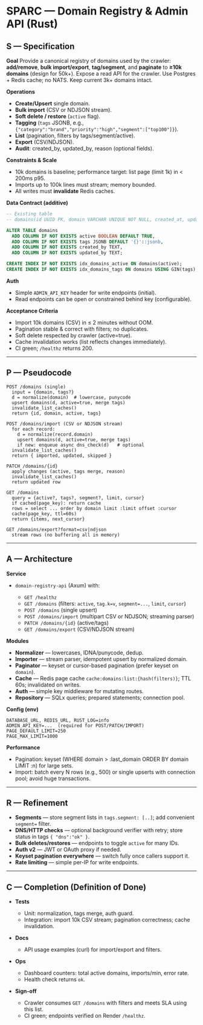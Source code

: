 # SPARC — Domain Registry & Admin API (Rust)

## S — Specification

**Goal**
Provide a canonical registry of domains used by the crawler: **add/remove**, **bulk import/export**, **tag/segment**, and **paginate** to **≥10k domains** (design for 50k+). Expose a read API for the crawler. Use Postgres + Redis cache; no NATS. Keep current 3k+ domains intact.

**Operations**

* **Create/Upsert** single domain.
* **Bulk import** (CSV or NDJSON stream).
* **Soft delete / restore** (`active` flag).
* **Tagging** (`tags` JSONB, e.g., `{"category":"brand","priority":"high","segment":["top100"]}`).
* **List** (pagination, filters by tags/segment/active).
* **Export** (CSV/NDJSON).
* **Audit**: created_by, updated_by, reason (optional fields).

**Constraints & Scale**

* 10k domains is baseline; performance target: list page (limit 1k) in < 200ms p95.
* Imports up to 100k lines must stream; memory bounded.
* All writes must **invalidate** Redis caches.

**Data Contract (additive)**

```sql
-- Existing table
-- domains(id UUID PK, domain VARCHAR UNIQUE NOT NULL, created_at, updated_at)

ALTER TABLE domains
  ADD COLUMN IF NOT EXISTS active BOOLEAN DEFAULT TRUE,
  ADD COLUMN IF NOT EXISTS tags JSONB DEFAULT '{}'::jsonb,
  ADD COLUMN IF NOT EXISTS created_by TEXT,
  ADD COLUMN IF NOT EXISTS updated_by TEXT;

CREATE INDEX IF NOT EXISTS idx_domains_active ON domains(active);
CREATE INDEX IF NOT EXISTS idx_domains_tags ON domains USING GIN(tags);
```

**Auth**

* Simple `ADMIN_API_KEY` header for write endpoints (initial).
* Read endpoints can be open or constrained behind key (configurable).

**Acceptance Criteria**

* Import 10k domains (CSV) in ≤ 2 minutes without OOM.
* Pagination stable & correct with filters; no duplicates.
* Soft delete respected by crawler (active=true).
* Cache invalidation works (list reflects changes immediately).
* CI green; `/healthz` returns 200.

---

## P — Pseudocode

```
POST /domains (single)
  input = {domain, tags?}
  d = normalize(domain)  # lowercase, punycode
  upsert domains(d, active=true, merge tags)
  invalidate_list_caches()
  return {id, domain, active, tags}

POST /domains/import (CSV or NDJSON stream)
  for each record:
    d = normalize(record.domain)
    upsert domains(d, active=true, merge tags)
    if new: enqueue async dns_check(d)   # optional
  invalidate_list_caches()
  return { imported, updated, skipped }

PATCH /domains/{id}
  apply changes (active, tags merge, reason)
  invalidate_list_caches()
  return updated row

GET /domains
  query = {active?, tags?, segment?, limit, cursor}
  if cached(page_key): return cache
  rows = select ... order by domain limit :limit offset :cursor
  cache(page_key, ttl=60s)
  return {items, next_cursor}

GET /domains/export?format=csv|ndjson
  stream rows (no buffering all in memory)
```

---

## A — Architecture

**Service**

* `domain-registry-api` (Axum) with:

  * `GET /healthz`
  * `GET /domains` (filters: `active`, `tag.k=v`, `segment=...`, `limit`, `cursor`)
  * `POST /domains` (single upsert)
  * `POST /domains/import` (multipart CSV or NDJSON; streaming parser)
  * `PATCH /domains/{id}` (active/tags)
  * `GET /domains/export` (CSV/NDJSON stream)

**Modules**

* **Normalizer** — lowercases, IDNA/punycode, dedup.
* **Importer** — stream parser, idempotent upsert by normalized domain.
* **Paginator** — keyset or cursor-based pagination (prefer keyset on `domain`).
* **Cache** — Redis page cache `cache:domains:list:{hash(filters)}`; TTL 60s; invalidated on writes.
* **Auth** — simple key middleware for mutating routes.
* **Repository** — SQLx queries; prepared statements; connection pool.

**Config (env)**

```
DATABASE_URL, REDIS_URL, RUST_LOG=info
ADMIN_API_KEY=...  (required for POST/PATCH/IMPORT)
PAGE_DEFAULT_LIMIT=250
PAGE_MAX_LIMIT=1000
```

**Performance**

* Pagination: keyset (WHERE domain > :last_domain ORDER BY domain LIMIT :n) for large sets.
* Import: batch every N rows (e.g., 500) or single upserts with connection pool; avoid huge transactions.

---

## R — Refinement

* **Segments** — store segment lists in `tags.segment: [..]`; add convenient `segment=` filter.
* **DNS/HTTP checks** — optional background verifier with retry; store status in tags `{ "dns":"ok" }`.
* **Bulk deletes/restores** — endpoints to toggle `active` for many IDs.
* **Auth v2** — JWT or OAuth proxy if needed.
* **Keyset pagination everywhere** — switch fully once callers support it.
* **Rate limiting** — simple per-IP for write endpoints.

---

## C — Completion (Definition of Done)

* **Tests**

  * Unit: normalization, tags merge, auth guard.
  * Integration: import 10k CSV stream; pagination correctness; cache invalidation.

* **Docs**

  * API usage examples (curl) for import/export and filters.

* **Ops**

  * Dashboard counters: total active domains, imports/min, error rate.
  * Health check returns `ok`.

* **Sign-off**

  * Crawler consumes `GET /domains` with filters and meets SLA using this list.
  * CI green; endpoints verified on Render `/healthz`.